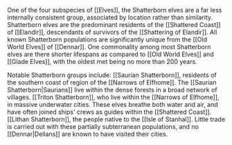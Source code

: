 One of the four subspecies of [[Elves]], the Shatterborn elves are a far less internally consistent group, associated by location rather than similarity. Shatterborn elves are the predominant residents of the [[Shattered Coast]] of [[Elandir]], descendants of survivors of the [[Shattering of Elandir]]. All known Shatterborn populations are significantly unique from the [[Old World Elves]] of [[Dennar]]. One commonality among most Shatterborn elves are there shorter lifespans as compared to [[Old World Elves]] and [[Glade Elves]], with the oldest met being no more than 200 years.

Notable Shatterborn groups include:
[[Saurian Shatterborn]], residents of the southern coast of region of the [[Narrows of Elfhome]]. The [[Saurian Shatterborn|Saurians]] live within the dense forests in a broad network of villages. 
[[Triton Shatterborn]], who live within the [[Narrows of Elfhome]], in massive underwater cities. These elves breathe both water and air, and have often joined ships' crews as guides within the [[Shattered Coast]]. 
[[Lithan Shatterborn]], the people native to the [[Isle of Stanhal]]. Little trade is carried out with these partially subterranean populations, and no [[Dennar|Dellans]] are known to have visited their cities.